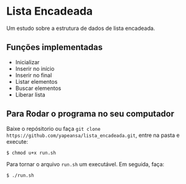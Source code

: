 # Lista Encadeada

Um estudo sobre a estrutura de dados de lista encadeada.

## Funções implementadas

- Inicializar
- Inserir no início
- Inserir no final
- Listar elementos
- Buscar elementos
- Liberar lista

## Para Rodar o programa no seu computador

Baixe o repósitorio ou faça `git clone https://github.com/yapeansa/lista_encadeada.git`, entre na pasta e execute:
```
$ chmod u+x run.sh
```
Para tornar o arquivo `run.sh` um executável. Em seguida, faça:
```
$ ./run.sh
```
